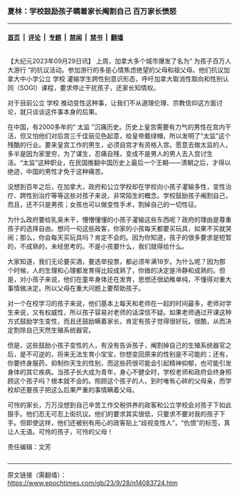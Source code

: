 ### 夏林：学校鼓励孩子瞒着家长阉割自己 百万家长愤怒

---

#### [首页](../../../..?n14083724) &nbsp;|&nbsp; [评论](../../../../../epoch-comment?n14083724) &nbsp;|&nbsp; [专题](../../../../../epoch-special?n14083724) &nbsp;|&nbsp; [禁闻](../../../../../epoch-news?n14083724) &nbsp;|&nbsp; [禁书](../../../../../books?n14083724) &nbsp;|&nbsp; [翻墙](https://github.com/gfw-breaker/nogfw/blob/master/README.md?n14083724)


<div class="column" id="artbody" itemprop="articleBody">
 <!-- article content begin -->
 <p>
  【大纪元2023年09月29日讯】 上周，加拿大多个城市爆发了名为“
  <ok href="https://www.epochtimes.com/gb/tag/%E4%B8%BA%E5%AD%A9%E5%AD%90%E7%99%BE%E4%B8%87%E4%BA%BA%E5%A4%A7%E6%B8%B8%E8%A1%8C.html">
   为孩子百万人大游行
  </ok>
  ”的抗议活动。参加游行的多是心情焦虑绝望的父母和祖父母。他们抗议加拿大中小学公立
  <ok href="https://www.epochtimes.com/gb/tag/%E5%AD%A6%E6%A0%A1.html">
   学校
  </ok>
  灌输学生跨性别意识形态，呼吁加拿大取消性取向和性别认同（SOGI）课程，要求停止干扰孩子，还家长知情权。
 </p>
 <p>
  对于目前公立
  <ok href="https://www.epochtimes.com/gb/tag/%E5%AD%A6%E6%A0%A1.html">
   学校
  </ok>
  推动变性这种事，让我们不从道理伦理、宗教信仰这方面讨论，就只谈谈这件事本身的后果。
 </p>
 <p>
  在中国，有2000多年的“
  <ok href="https://www.epochtimes.com/gb/tag/%E5%A4%AA%E7%9B%91.html">
   太监
  </ok>
  ”沉痛历史。历史上皇宫需要有力气的男性在宫内干活，但又怕他们对后宫三千佳丽见色起意，给皇帝戴绿帽，所以发明了“太监”这个残酷的行业。要来皇宫工作的男生，必须自宫才有资格入宫。愿意去做太监的人，多半是因为家里穷，为了谋生，忍痛自残，变成不是男人的男人去入宫讨生活。“太监”这种职业，在民国推翻中国历史上最后一个王朝——清朝之后，才得以绝迹，中国的男性才免于这种痛苦。
 </p>
 <p>
  没想到百年之后，在加拿大，政府和公立学校却在学校向小孩子灌输多性，变性治疗、跨性别治疗等等这些对孩子来说，非常陌生的概念。学校鼓励孩子阉割自己，而且，还不只是男孩；女孩也可以做变性手术，割掉自己的一切性征。
 </p>
 <p>
  为什么政府要给乳臭未干，懵懵懂懂的小孩子灌输这些东西呢？政府的理由是尊重孩子的选择自由。想问一句这些政客，你家的小孩每天都要买玩具，如果不买就哭闹；那么，你会每天买玩具吗？肯定不会的。因为你知道，孩子的很多要求是短暂的，不成熟的，未经思考的。不是小孩要什么，我们就得给什么。
 </p>
 <p>
  大家知道，我们无论要买酒，要选举投票，都必须年满18岁。为什么呢？因为那个时候，人的生理和心理都发育得比较成熟了，你做的决定是冷静和成熟的。但是，对小孩子来说，他们在童年身体还在发育，思想还很幼稚单纯，不懂得对重大事情做决定。所以父母在重大问题上要帮助孩子。
 </p>
 <p>
  对一个在校学习的孩子来说，他们基本上每天和老师在一起的时间最多，老师对学生来说，又有权威性，所以孩子容易对老师的话深信不疑。如果老师通过开课这种方式鼓励学生变性，而且还鼓励瞒着家长，肯定有孩子觉得很好玩，很酷，从而决定割除自己天然生殖系统器官。
 </p>
 <p>
  但是，这些鼓励小孩子变性的人，有没有告诉孩子，阉割掉自己的生殖系统器官之后，是不可逆的，将来无法生育小宝宝，你想变回原来的性别是不可能的；还有，你要终身服药，抑制你天生的性别，而这些药很可能会引起精神抑郁，也可能引发身体的其它疾病。当孩子长大成为青年，身心不健全时，学校老师和政府会终身照顾这个孩子吗？根本就不会的。照顾这个孩子的人，到时唯有心碎的父母亲，而学校却还要孩子把这么后果严重的事情瞒着父母。
 </p>
 <p>
  可怜的家长，万万没想到自己辛苦工作交税供养的政客和公立学校会对孩子下如此狠手。他们忍无可忍上街抗议。他们的要求其实很低，只要求不要对我的孩子下手。但即使这样，他们还被别有用心的政客贴上“歧视变性人”，“仇恨”的标签，真让人无语。可怜的孩子，可怜的父母！
 </p>
 <p>
  责任编辑：文芳
 </p>
 <p>
 </p>
 <!-- article content end -->
</div>


---

原文链接（需翻墙）：https://www.epochtimes.com/gb/23/9/28/n14083724.htm
